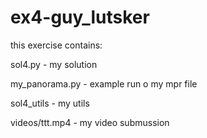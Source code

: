 # ex4-guy_lutsker

this exercise contains:

sol4.py - my solution

my_panorama.py - example run o my mpr file

sol4_utils - my utils

videos/ttt.mp4 - my video submussion